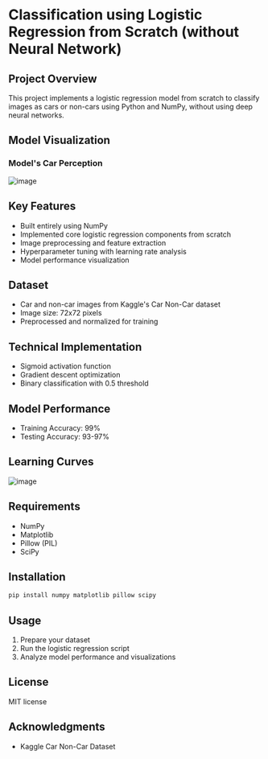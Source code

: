 # Classification using Logistic Regression from Scratch (without Neural Network)

## Project Overview
This project implements a logistic regression model from scratch to classify images as cars or non-cars using Python and NumPy, without using deep neural networks.

## Model Visualization

### Model's Car Perception
![image](https://github.com/user-attachments/assets/b53660ea-7708-422a-a499-428c1cfd38d6)

## Key Features
- Built entirely using NumPy
- Implemented core logistic regression components from scratch
- Image preprocessing and feature extraction
- Hyperparameter tuning with learning rate analysis
- Model performance visualization

## Dataset
- Car and non-car images from Kaggle's Car Non-Car dataset
- Image size: 72x72 pixels
- Preprocessed and normalized for training

## Technical Implementation
- Sigmoid activation function
- Gradient descent optimization
- Binary classification with 0.5 threshold

## Model Performance
- Training Accuracy: 99%
- Testing Accuracy: 93-97%

## Learning Curves
![image](https://github.com/user-attachments/assets/12f4bef7-0840-44ef-917c-17b932c37acf)

## Requirements
- NumPy
- Matplotlib
- Pillow (PIL)
- SciPy

## Installation
```bash
pip install numpy matplotlib pillow scipy
```

## Usage
1. Prepare your dataset
2. Run the logistic regression script
3. Analyze model performance and visualizations

## License
MIT license

## Acknowledgments
- Kaggle Car Non-Car Dataset
